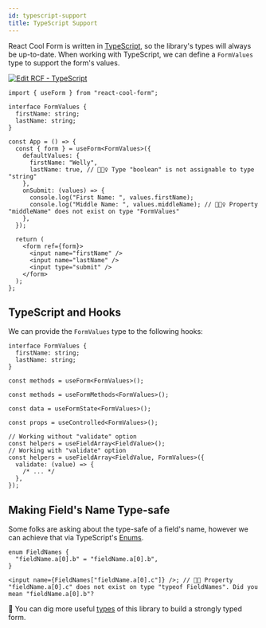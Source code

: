 ```yaml
---
id: typescript-support
title: TypeScript Support
---
```


React Cool Form is written in [TypeScript](https://www.typescriptlang.org), so the library's types will always be up-to-date. When working with TypeScript, we can define a `FormValues` type to support the form's values.

[![Edit RCF - TypeScript](https://codesandbox.io/static/img/play-codesandbox.svg)](https://codesandbox.io/s/rcf-typescript-46x8n?fontsize=14&hidenavigation=1&theme=dark)

```tsx
import { useForm } from "react-cool-form";

interface FormValues {
  firstName: string;
  lastName: string;
}

const App = () => {
  const { form } = useForm<FormValues>({
    defaultValues: {
      firstName: "Welly",
      lastName: true, // 🙅🏻‍♀️ Type "boolean" is not assignable to type "string"
    },
    onSubmit: (values) => {
      console.log("First Name: ", values.firstName);
      console.log("Middle Name: ", values.middleName); // 🙅🏻‍♀️ Property "middleName" does not exist on type "FormValues"
    },
  });

  return (
    <form ref={form}>
      <input name="firstName" />
      <input name="lastName" />
      <input type="submit" />
    </form>
  );
};
```

## TypeScript and Hooks

We can provide the `FormValues` type to the following hooks:

```tsx
interface FormValues {
  firstName: string;
  lastName: string;
}

const methods = useForm<FormValues>();

const methods = useFormMethods<FormValues>();

const data = useFormState<FormValues>();

const props = useControlled<FormValues>();

// Working without "validate" option
const helpers = useFieldArray<FieldValue>();
// Working with "validate" option
const helpers = useFieldArray<FieldValue, FormValues>({
  validate: (value) => {
    /* ... */
  },
});
```

## Making Field's Name Type-safe

Some folks are asking about the type-safe of a field's name, however we can achieve that via TypeScript's [Enums](https://www.typescriptlang.org/docs/handbook/enums.html).

```tsx
enum FieldNames {
  "fieldName.a[0].b" = "fieldName.a[0].b",
}

<input name={FieldNames["fieldName.a[0].c"]} />; // 👎🏻 Property "fieldName.a[0].c" does not exist on type "typeof FieldNames". Did you mean "fieldName.a[0].b"?
```

🧐 You can dig more useful [types](https://github.com/wellyshen/react-cool-form/blob/master/src/types/react-cool-form.d.ts) of this library to build a strongly typed form.

